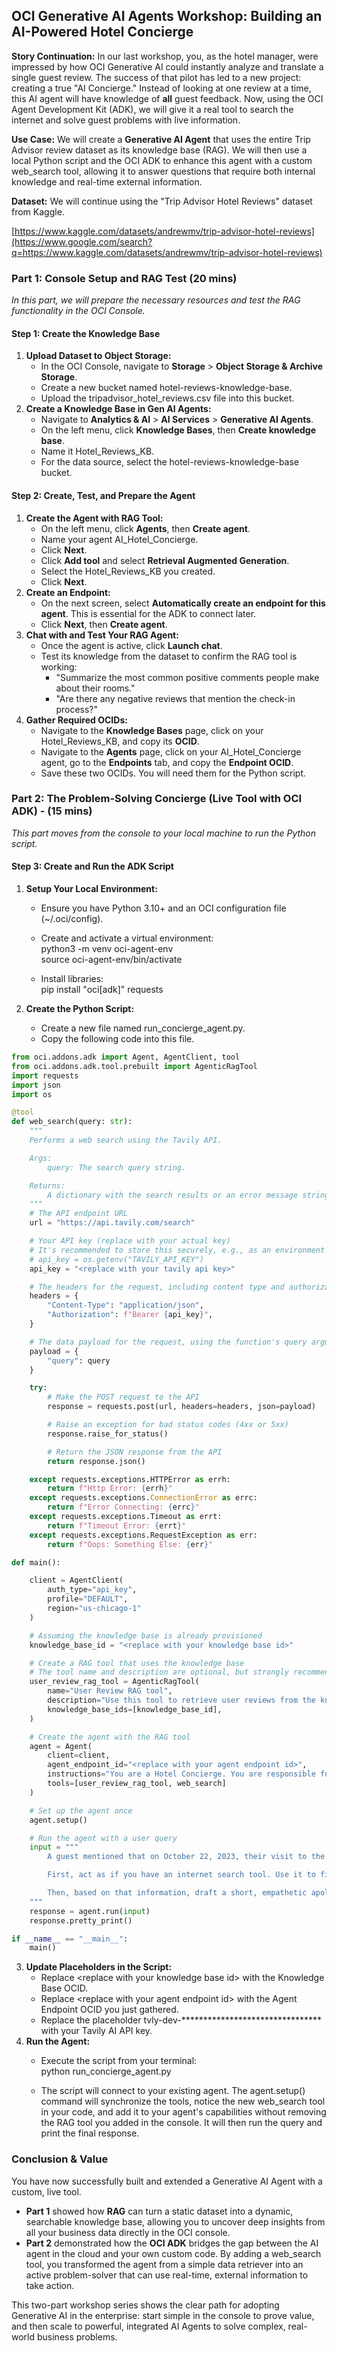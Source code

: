 ## **OCI Generative AI Agents Workshop: Building an AI-Powered Hotel Concierge**

**Story Continuation:** In our last workshop, you, as the hotel manager, were impressed by how OCI Generative AI could instantly analyze and translate a single guest review. The success of that pilot has led to a new project: creating a true "AI Concierge." Instead of looking at one review at a time, this AI agent will have knowledge of **all** guest feedback. Now, using the OCI Agent Development Kit (ADK), we will give it a real tool to search the internet and solve guest problems with live information.

**Use Case:** We will create a **Generative AI Agent** that uses the entire Trip Advisor review dataset as its knowledge base (RAG). We will then use a local Python script and the OCI ADK to enhance this agent with a custom web\_search tool, allowing it to answer questions that require both internal knowledge and real-time external information.

**Dataset:** We will continue using the "Trip Advisor Hotel Reviews" dataset from Kaggle.

[https://www.kaggle.com/datasets/andrewmv/trip-advisor-hotel-reviews](https://www.google.com/search?q=https://www.kaggle.com/datasets/andrewmv/trip-advisor-hotel-reviews)

### **Part 1: Console Setup and RAG Test (20 mins)**

*In this part, we will prepare the necessary resources and test the RAG functionality in the OCI Console.*

#### **Step 1: Create the Knowledge Base**

1. **Upload Dataset to Object Storage:**  
   * In the OCI Console, navigate to **Storage** \> **Object Storage & Archive Storage**.  
   * Create a new bucket named hotel-reviews-knowledge-base.  
   * Upload the tripadvisor\_hotel\_reviews.csv file into this bucket.  
2. **Create a Knowledge Base in Gen AI Agents:**  
   * Navigate to **Analytics & AI** \> **AI Services** \> **Generative AI Agents**.  
   * On the left menu, click **Knowledge Bases**, then **Create knowledge base**.  
   * Name it Hotel\_Reviews\_KB.  
   * For the data source, select the hotel-reviews-knowledge-base bucket.

#### **Step 2: Create, Test, and Prepare the Agent**

1. **Create the Agent with RAG Tool:**  
   * On the left menu, click **Agents**, then **Create agent**.  
   * Name your agent AI\_Hotel\_Concierge.  
   * Click **Next**.  
   * Click **Add tool** and select **Retrieval Augmented Generation**.  
   * Select the Hotel\_Reviews\_KB you created.  
   * Click **Next**.  
2. **Create an Endpoint:**  
   * On the next screen, select **Automatically create an endpoint for this agent**. This is essential for the ADK to connect later.  
   * Click **Next**, then **Create agent**.  
3. **Chat with and Test Your RAG Agent:**  
   * Once the agent is active, click **Launch chat**.  
   * Test its knowledge from the dataset to confirm the RAG tool is working:  
     * "Summarize the most common positive comments people make about their rooms."  
     * "Are there any negative reviews that mention the check-in process?"  
4. **Gather Required OCIDs:**  
   * Navigate to the **Knowledge Bases** page, click on your Hotel\_Reviews\_KB, and copy its **OCID**.  
   * Navigate to the **Agents** page, click on your AI\_Hotel\_Concierge agent, go to the **Endpoints** tab, and copy the **Endpoint OCID**.  
   * Save these two OCIDs. You will need them for the Python script.

### **Part 2: The Problem-Solving Concierge (Live Tool with OCI ADK) \- (15 mins)**

*This part moves from the console to your local machine to run the Python script.*

#### **Step 3: Create and Run the ADK Script**

1. **Setup Your Local Environment:**  
   * Ensure you have Python 3.10+ and an OCI configuration file (\~/.oci/config).  
   * Create and activate a virtual environment:  
     python3 \-m venv oci-agent-env  
     source oci-agent-env/bin/activate

   * Install libraries:  
     pip install "oci\[adk\]" requests

2. **Create the Python Script:**  
   * Create a new file named run\_concierge\_agent.py.  
   * Copy the following code into this file.

```python
from oci.addons.adk import Agent, AgentClient, tool
from oci.addons.adk.tool.prebuilt import AgenticRagTool
import requests
import json
import os

@tool
def web_search(query: str):
    """
    Performs a web search using the Tavily API.

    Args:
        query: The search query string.

    Returns:
        A dictionary with the search results or an error message string.
    """
    # The API endpoint URL
    url = "https://api.tavily.com/search"

    # Your API key (replace with your actual key)
    # It's recommended to store this securely, e.g., as an environment variable
    # api_key = os.getenv("TAVILY_API_KEY") 
    api_key = "<replace with your tavily api key>" 

    # The headers for the request, including content type and authorization
    headers = {
        "Content-Type": "application/json",
        "Authorization": f"Bearer {api_key}",
    }

    # The data payload for the request, using the function's query argument
    payload = {
        "query": query
    }

    try:
        # Make the POST request to the API
        response = requests.post(url, headers=headers, json=payload)

        # Raise an exception for bad status codes (4xx or 5xx)
        response.raise_for_status() 

        # Return the JSON response from the API
        return response.json()

    except requests.exceptions.HTTPError as errh:
        return f"Http Error: {errh}"
    except requests.exceptions.ConnectionError as errc:
        return f"Error Connecting: {errc}"
    except requests.exceptions.Timeout as errt:
        return f"Timeout Error: {errt}"
    except requests.exceptions.RequestException as err:
        return f"Oops: Something Else: {err}"

def main():

    client = AgentClient(
        auth_type="api_key",
        profile="DEFAULT",
        region="us-chicago-1"
    )

    # Assuming the knowledge base is already provisioned
    knowledge_base_id = "<replace with your knowledge base id>"

    # Create a RAG tool that uses the knowledge base
    # The tool name and description are optional, but strongly recommended for LLM to understand the tool.
    user_review_rag_tool = AgenticRagTool(
        name="User Review RAG tool",
        description="Use this tool to retrieve user reviews from the knowledge base.",
        knowledge_base_ids=[knowledge_base_id],
    )

    # Create the agent with the RAG tool
    agent = Agent(
        client=client,
        agent_endpoint_id="<replace with your agent endpoint id>",
        instructions="You are a Hotel Concierge. You are responsible for analyzing and responding to user reviews.",
        tools=[user_review_rag_tool, web_search]
    )

    # Set up the agent once
    agent.setup()

    # Run the agent with a user query
    input = """
        A guest mentioned that on October 22, 2023, their visit to the London property was disrupted by a marathon. I need to draft an apology.

        First, act as if you have an internet search tool. Use it to find out which marathon was happening in London on that date.

        Then, based on that information, draft a short, empathetic apology email to the guest.
    """
    response = agent.run(input)
    response.pretty_print()

if __name__ == "__main__":
    main()
```
3. **Update Placeholders in the Script:**  
   * Replace \<replace with your knowledge base id\> with the Knowledge Base OCID.  
   * Replace \<replace with your agent endpoint id\> with the Agent Endpoint OCID you just gathered.  
   * Replace the placeholder tvly-dev-\*\*\*\*\*\*\*\*\*\*\*\*\*\*\*\*\*\*\*\*\*\*\*\*\*\*\*\*\*\*\*\* with your Tavily AI API key.  
4. **Run the Agent:**  
   * Execute the script from your terminal:  
     python run\_concierge\_agent.py

   * The script will connect to your existing agent. The agent.setup() command will synchronize the tools, notice the new web\_search tool in your code, and add it to your agent's capabilities without removing the RAG tool you added in the console. It will then run the query and print the final response.

### **Conclusion & Value**

You have now successfully built and extended a Generative AI Agent with a custom, live tool.

* **Part 1** showed how **RAG** can turn a static dataset into a dynamic, searchable knowledge base, allowing you to uncover deep insights from all your business data directly in the OCI console.  
* **Part 2** demonstrated how the **OCI ADK** bridges the gap between the AI agent in the cloud and your own custom code. By adding a web\_search tool, you transformed the agent from a simple data retriever into an active problem-solver that can use real-time, external information to take action.

This two-part workshop series shows the clear path for adopting Generative AI in the enterprise: start simple in the console to prove value, and then scale to powerful, integrated AI Agents to solve complex, real-world business problems.

